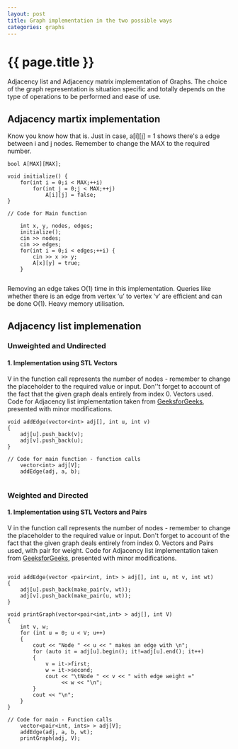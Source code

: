 ```yaml
---
layout: post
title: Graph implementation in the two possible ways
categories: graphs
---
```


{{ page.title }}
================

Adjacency list and Adjacency matrix implementation of Graphs. The choice of the graph representation is situation specific and totally depends on the type of operations to be performed and ease of use.

Adjacency martix implementation
-------------------------------

Know you know how that is. Just in case, a[i][j] = 1 shows there's a edge between i and j nodes. Remember to change the MAX to the required number.

~~~~
bool A[MAX][MAX];

void initialize() {
    for(int i = 0;i < MAX;++i)
        for(int j = 0;j < MAX;++j)
            A[i][j] = false;
}

// Code for Main function

    int x, y, nodes, edges;
    initialize();       
    cin >> nodes;       
    cin >> edges;
    for(int i = 0;i < edges;++i) {
        cin >> x >> y;
        A[x][y] = true;
    }
    
~~~~

Removing an edge takes O(1) time in this implementation. Queries like whether there is an edge from vertex ‘u’ to vertex ‘v’ are efficient and can be done O(1). Heavy memory utilisation. 

Adjacency list implemenation
----------------------------

### Unweighted and Undirected
#### 1. Implementation using STL Vectors 
V in the function call represents the number of nodes - remember to change the placeholder to the required value or input. Don''t forget to account of the fact that the given graph deals entirely from index 0. Vectors used. Code for Adjacency list implementation taken from [GeeksforGeeks](http://www.geeksforgeeks.org/graph-implementation-using-stl-for-competitive-programming-set-1-dfs-of-unweighted-and-undirected/), presented with minor modifications. 

~~~~
void addEdge(vector<int> adj[], int u, int v)
{
    adj[u].push_back(v);
    adj[v].push_back(u);
}
  
// Code for main function - function calls
    vector<int> adj[V];
    addEdge(adj, a, b);
    
~~~~

### Weighted and Directed
#### 1. Implementation using STL Vectors and Pairs

V in the function call represents the number of nodes - remember to change the placeholder to the required value or input. Don't forget to account of the fact that the given graph deals entirely from index 0. Vectors and Pairs used, with pair for weight. Code for Adjacency list implementation taken from [GeeksforGeeks](http://www.geeksforgeeks.org/graph-implementation-using-stl-for-competitive-programming-set-2-weighted-graph/), presented with minor modifications. 

~~~~

void addEdge(vector <pair<int, int> > adj[], int u, nt v, int wt)
{
    adj[u].push_back(make_pair(v, wt));
    adj[v].push_back(make_pair(u, wt));
}
 
void printGraph(vector<pair<int,int> > adj[], int V)
{
    int v, w;
    for (int u = 0; u < V; u++)
    {
        cout << "Node " << u << " makes an edge with \n";
        for (auto it = adj[u].begin(); it!=adj[u].end(); it++)
        {
            v = it->first;
            w = it->second;
            cout << "\tNode " << v << " with edge weight ="
                 << w << "\n";
        }
        cout << "\n";
    }
}
 
// Code for main - Function calls
    vector<pair<int, ints> > adj[V];
    addEdge(adj, a, b, wt);
    printGraph(adj, V);
    
